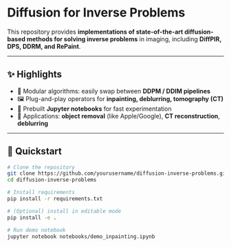 # Diffusion for Inverse Problems

This repository provides **implementations of state-of-the-art diffusion-based methods for solving inverse problems** in imaging, including **DiffPIR, DPS, DDRM, and RePaint**.

---

## ✨ Highlights

- 🧩 Modular algorithms: easily swap between **DDPM / DDIM pipelines**
- 🖼️ Plug-and-play operators for **inpainting, deblurring, tomography (CT)**
- 📓 Prebuilt **Jupyter notebooks** for fast experimentation
- 🔬 Applications: **object removal** (like Apple/Google), **CT reconstruction**, **deblurring**

---

## 🚀 Quickstart

```bash
# Clone the repository
git clone https://github.com/yourusername/diffusion-inverse-problems.git
cd diffusion-inverse-problems

# Install requirements
pip install -r requirements.txt

# (Optional) install in editable mode
pip install -e .

# Run demo notebook
jupyter notebook notebooks/demo_inpainting.ipynb
